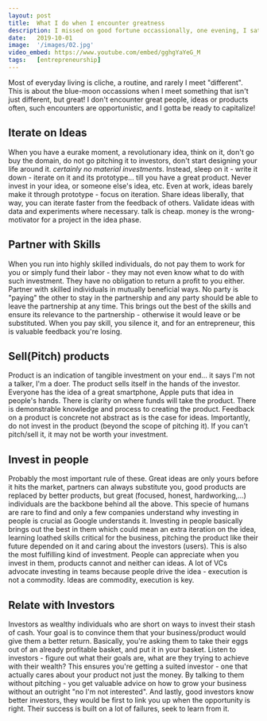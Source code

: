 ```yaml
---
layout: post
title:  What I do when I encounter greatness
description: I missed on good fortune occassionally, one evening, I sat down to answer the questions - what should I do when I encounter a greap person, a revolutionary idea, the perfect investor, a great product? 
date:   2019-10-01
image:  '/images/02.jpg'
video_embed: https://www.youtube.com/embed/gghgYaYeG_M
tags:   [entrepreneurship]
---
```


 Most of everyday living is cliche, a routine, and rarely I meet "different". This is about the blue-moon occassions when I meet something that isn't just different, but great! I don't encounter great people, ideas or products often, such encounters are opportunistic, and I gotta be ready to capitalize!

## Iterate on Ideas
When you have a eurake moment, a revolutionary idea, think on it, don't go buy the domain, do not go pitching it to investors, don't start designing your life around it. *certainly no material investments*. Instead, sleep on it - write it down - iterate on it and its prototype... till you have a great product. Never invest in your idea, or someone else's idea, etc. Even at work, ideas barely make it through prototype - focus on iteration. Share ideas liberally, that way, you can iterate faster from the feedback of others. Validate ideas with data and experiments where necessary. talk is cheap. money is the wrong-motivator for a project in the idea phase.

## Partner with Skills
When you run into highly skilled individuals, do not pay them to work for you or simply fund their labor - they may not even know what to do with such investment. They have no obligation to return a profit to you either. Partner with skilled individuals in mutually beneficial ways. No party is "paying" the other to stay in the partnership and any party should be able to leave the partnership at any time. This brings out the best of the skills and ensure its relevance to the partnership - otherwise it would leave or be substituted. When you pay skill, you silence it, and for an entrepreneur, this is valuable feedback you're losing. 

## Sell(Pitch) products
Product is an indication of tangible investment on your end... it says I'm not a talker, I'm a doer. The product sells itself in the hands of the investor. Everyone has the idea of a great smartphone, Apple puts that idea in people's hands. There is clarity on where funds will take the product. There is demonstrable knowledge and process to creating the product. Feedback on a product is concrete not abstract as is the case for ideas. Importantly, do not invest in the product (beyond the scope of pitching it). If you can't pitch/sell it, it may not be worth your investment.

## Invest in people 
Probably the most important rule of these. Great ideas are only yours before it hits the market, partners can always substitute you, good products  are replaced by better products, but great (focused, honest, hardworking,...) individuals are the backbone behind all the above. This specie of humans are rare to find and only a few companies understand why investing in people is crucial as Google understands it. Investing in people basically brings out the best in them which could mean an extra iteration on the idea, learning loathed skills critical for the business, pitching the product like their future depended on it and caring about the investors (users). This is also the most fulfilling kind of investment. People can appreciate when you invest in them, products cannot and neither can ideas. A lot of VCs advocate investing in teams because people drive the idea - execution is not a commodity. Ideas are commodity, execution is key.

## Relate with Investors 
Investors as wealthy individuals who are short on ways to invest their stash of cash. Your goal is to convince them that your business/product would give them a better return. Basically, you're asking them to take their eggs out of an already profitable basket, and put it in your basket. Listen to investors - figure out what their goals are, what are they trying to achieve with their wealth? This ensures you're getting a suited investor - one that actually cares about your product not just the money. By talking to them without pitching - you get valuable advice on how to grow your business without an outright "no I'm not interested". And lastly, good investors know better investors, they would be first to link you up when the opportunity is right. Their success is built on a lot of failures, seek to learn from it.

